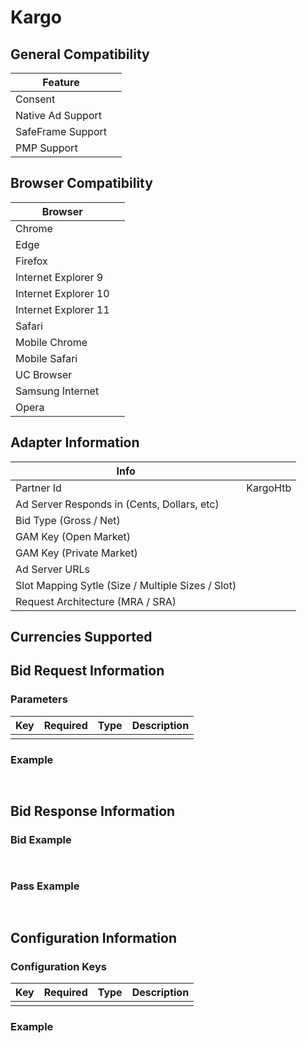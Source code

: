 # Kargo
## General Compatibility
|Feature|  |
|---|---|
| Consent |  |
| Native Ad Support |  |
| SafeFrame Support |  |
| PMP Support | |
 
## Browser Compatibility
| Browser |  |
|--- |---|
| Chrome |  |
| Edge |  |
| Firefox |  |
| Internet Explorer 9 |  |
| Internet Explorer 10 |  |
| Internet Explorer 11 |  |
| Safari |  |
| Mobile Chrome | |
| Mobile Safari | |
| UC Browser | |
| Samsung Internet | |
| Opera | |
 
## Adapter Information
| Info | |
|---|---|
| Partner Id | KargoHtb |
| Ad Server Responds in (Cents, Dollars, etc) | |
| Bid Type (Gross / Net) | |
| GAM Key (Open Market) | |
| GAM Key (Private Market) | |
| Ad Server URLs | |
| Slot Mapping Sytle (Size / Multiple Sizes / Slot) | |
| Request Architecture (MRA / SRA) | |
 
## Currencies Supported
 
## Bid Request Information
### Parameters
| Key | Required | Type | Description |
|---|---|---|---|
| | | | |
 
### Example
```javascript
 
```
 
## Bid Response Information
### Bid Example
```javascript
 
```
### Pass Example
```javascript
 
```
 
## Configuration Information
### Configuration Keys
| Key | Required | Type | Description |
|---|---|---|---|
| | | | |
### Example
```javascript
 
```
